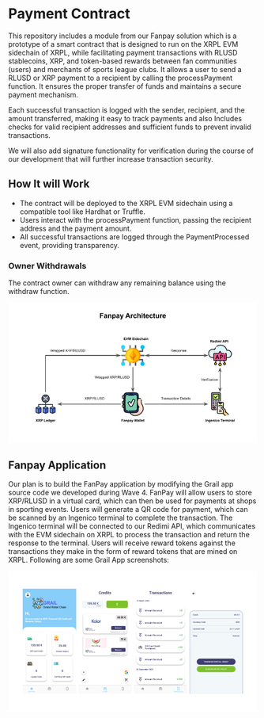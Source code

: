 # Payment Contract
This repository includes a module from our Fanpay solution which is a prototype of a smart contract that is designed to run on the XRPL EVM sidechain of XRPL, while facilitating payment transactions with RLUSD stablecoins, XRP, and token-based rewards between fan communities (users) and merchants of sports league clubs. It allows a user to send a RLUSD or XRP payment to a recipient by calling the processPayment function. It ensures the proper transfer of funds and maintains a secure payment mechanism.

Each successful transaction is logged with the sender, recipient, and the amount transferred, making it easy to track payments and also Includes checks for valid recipient addresses and sufficient funds to prevent invalid transactions.

We will also add signature functionality for verification during the course of our development that will further increase transaction security.

## How It will Work
- The contract will be deployed to the XRPL EVM sidechain using a compatible tool like Hardhat or Truffle. 
- Users interact with the processPayment function, passing the recipient address and the payment amount.
- All successful transactions are logged through the PaymentProcessed event, providing transparency.

### Owner Withdrawals
The contract owner can withdraw any remaining balance using the withdraw function.

![Fanpay Architecture](https://github.com/zshahzadpumacy/Fanpay/blob/main/Images/Fanpay%20Architecture.png)

## Fanpay Application
Our plan is to build the FanPay application by modifying the Grail app source code we developed during Wave 4. FanPay will allow users to store XRP/RLUSD in a virtual card, which can then be used for payments at shops in sporting events. Users will generate a QR code for payment, which can be scanned by an Ingenico terminal to complete the transaction.
The Ingenico terminal will be connected to our Redimi API, which communicates with the EVM sidechain on XRPL to process the transaction and return the response to the terminal. Users will receive reward tokens against the transactions they make in the form of reward
tokens that are mined on XRPL. Following are some Grail App screenshots:

![Grail Screenshots](https://github.com/zshahzadpumacy/Fanpay/blob/main/Images/Combined.png)



